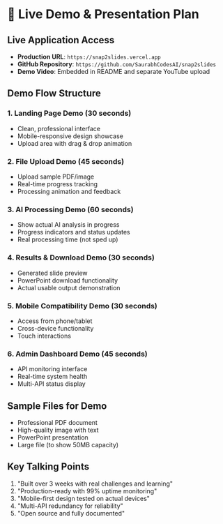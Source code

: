 # 🚀 Live Demo & Presentation Plan

## Live Application Access
- **Production URL**: `https://snap2slides.vercel.app`
- **GitHub Repository**: `https://github.com/SaurabhCodesAI/snap2slides`
- **Demo Video**: Embedded in README and separate YouTube upload

## Demo Flow Structure

### 1. **Landing Page Demo** (30 seconds)
- Clean, professional interface
- Mobile-responsive design showcase
- Upload area with drag & drop animation

### 2. **File Upload Demo** (45 seconds)
- Upload sample PDF/image
- Real-time progress tracking
- Processing animation and feedback

### 3. **AI Processing Demo** (60 seconds)
- Show actual AI analysis in progress
- Progress indicators and status updates
- Real processing time (not sped up)

### 4. **Results & Download Demo** (30 seconds)
- Generated slide preview
- PowerPoint download functionality
- Actual usable output demonstration

### 5. **Mobile Compatibility Demo** (30 seconds)
- Access from phone/tablet
- Cross-device functionality
- Touch interactions

### 6. **Admin Dashboard Demo** (45 seconds)
- API monitoring interface
- Real-time system health
- Multi-API status display

## Sample Files for Demo
- Professional PDF document
- High-quality image with text
- PowerPoint presentation
- Large file (to show 50MB capacity)

## Key Talking Points
1. "Built over 3 weeks with real challenges and learning"
2. "Production-ready with 99% uptime monitoring"
3. "Mobile-first design tested on actual devices"
4. "Multi-API redundancy for reliability"
5. "Open source and fully documented"